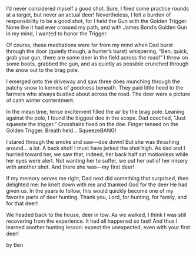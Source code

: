 I’d never considered myself a good shot.  Sure, I fired some practice rounds at a target, but never an actual deer!  Nevertheless, I felt a burden of responsibility to be a good shot, for I held the Gun with the Golden Trigger.  None like it had ever crossed my path, and with James Bond’s Golden Gun in my mind, I wanted to honor the Trigger.

Of course, these meditations were far from my mind when Dad burst through the door (quietly though, a hunter’s burst) whispering, “Ben, quick, grab your gun, there are some deer in the field across the road!”  I threw on some boots, grabbed the gun, and as quietly as possible crunched through the snow out to the brag pole.  

I emerged onto the driveway and saw three does munching through the patchy snow to kernels of goodness beneath.  They paid little heed to the farmers who always bustled about across the road.  The deer were a picture of calm winter contentment.

In the mean time, tense excitement filled the air by the brag pole.  Leaning against the pole, I found the biggest doe in the scope.   Dad coached, “Just squeeze the trigger.”  Crosshairs fixed on the doe.  Finger tensed on the Golden Trigger.  Breath held...  SqueezeBANG!

I stared through the smoke and saw—doe down!  But she was thrashing around… a lot.  A back shot!  I must have jerked the shot high.  As dad and I hurried toward her, we saw that, indeed, her back half sat motionless while her eyes were alert.  Not wanting her to suffer, we put her out of her misery with another shot.  And there she was—my first deer! 

If my memory serves me right, Dad next did something that surprised, then delighted me: he knelt down with me and thanked God for the deer He had given us.  In the years to follow, this would quickly become one of my favorite parts of deer hunting.  Thank you, Lord, for hunting, for family, and for that deer!

We headed back to the house, deer in tow.  As we walked, I think I was still recovering from the experience. It had all happened so fast!  And thus I learned another hunting lesson: expect the unexpected, even with your first deer!

by Ben

